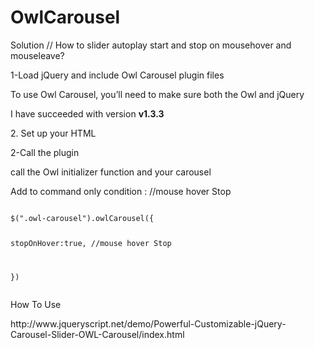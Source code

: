 # OwlCarousel
Solution // How to slider autoplay start and stop on mousehover and mouseleave?

<p>
1-Load jQuery and include Owl Carousel plugin files
</p>
<p>
To use Owl Carousel, you’ll need to make sure both the Owl and jQuery 
</p>
<p>
I have succeeded with version <strong> v1.3.3</strong>
</p>
<p>
2. Set up your HTML
</p>
<p>
2-Call the plugin
</p>
<p>
call the Owl initializer function and your carousel
</p>
<p>
Add to command only condition : //mouse hover Stop
</p>
<p>
<pre><code>
$(".owl-carousel").owlCarousel({

  stopOnHover:true, //mouse hover Stop
  
})
</code></pre>
<p>
How To Use
</p>
<p>
http://www.jqueryscript.net/demo/Powerful-Customizable-jQuery-Carousel-Slider-OWL-Carousel/index.html
</p>
